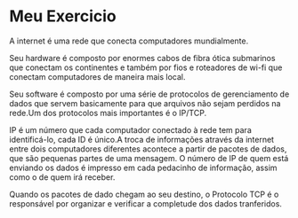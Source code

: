 # Meu Exercicio
A internet é uma rede que conecta computadores mundialmente.

Seu hardware é composto por enormes cabos de fibra ótica submarinos que conectam os continentes e também por fios e roteadores de wi-fi que conectam computadores de maneira mais local.

Seu software é composto por uma série de protocolos de gerenciamento de dados que servem basicamente para que arquivos não sejam perdidos na rede.Um dos protocolos mais importantes é o IP/TCP. 

IP é um número que cada computador conectado à rede tem para identificá-lo, cada ID é único.A troca de informações através da internet entre dois computadores diferentes acontece a partir de pacotes de dados, que são pequenas partes de uma mensagem. O número de IP de quem está enviando os dados é impresso em cada pedacinho de informação, assim como o de quem irá receber.

Quando os pacotes de dado chegam ao seu destino, o Protocolo TCP é o responsável por organizar e verificar a completude dos dados tranferidos.
